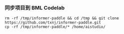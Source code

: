 ### 同步项目到 BML Codelab
```shell
rm -rf /tmp/informer-paddle && cd /tmp && git clone https://github.com/txnj/informer-paddle.git
cp -rf /tmp/informer-paddle/* /home/aistudio/
```